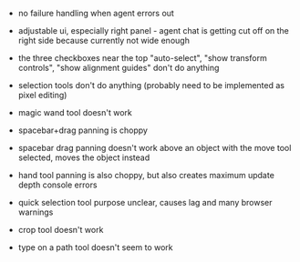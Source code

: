 - no failure handling when agent errors out

- adjustable ui, especially right panel - agent chat is getting cut off on the right side because currently not wide enough
- the three checkboxes near the top "auto-select", "show transform controls", "show alignment guides" don't do anything 
- selection tools don't do anything (probably need to be implemented as pixel editing)

- magic wand tool doesn't work
- spacebar+drag panning is choppy
- spacebar drag panning doesn't work above an object with the move tool selected, moves the object instead
- hand tool panning is also choppy, but also creates maximum update depth console errors
- quick selection tool purpose unclear, causes lag and many browser warnings
- crop tool doesn't work
- type on a path tool doesn't seem to work
